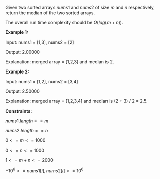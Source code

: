 Given two sorted arrays $nums1$ and $nums2$ of size $m$ and $n$ respectively, return the median of the two sorted arrays.

The overall run time complexity should be $O(log (m+n))$.

**Example 1:**

Input: nums1 = [1,3], nums2 = [2]

Output: 2.00000

Explanation: merged array = [1,2,3] and median is 2.



**Example 2:**

Input: nums1 = [1,2], nums2 = [3,4]

Output: 2.50000

Explanation: merged array = [1,2,3,4] and median is (2 + 3) / 2 = 2.5.
 

**Constraints:**

$nums1.length == m$

$nums2.length == n$

$0 <= m <= 1000$

$0 <= n <= 1000$

$1 <= m + n <= 2000$

$-10^6 <= nums1[i], nums2[i] <= 10^6$
